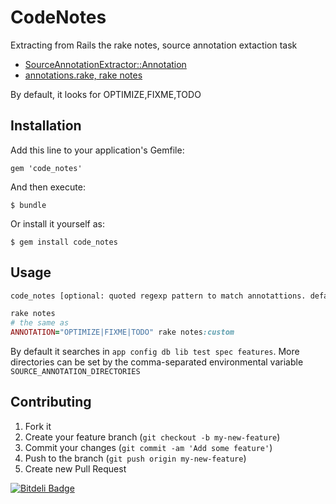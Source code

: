 
# CodeNotes

Extracting from Rails the rake notes, source annotation extaction task

* [SourceAnnotationExtractor::Annotation](https://github.com/rails/rails/blob/7d7c9f4d6b/railties/lib/rails/source_annotation_extractor.rb)
* [annotations.rake, rake notes](https://github.com/rails/rails/blob/7d7c9f4d6b/railties/lib/rails/tasks/annotations.rake)

By default, it looks for OPTIMIZE,FIXME,TODO

## Installation

Add this line to your application's Gemfile:

    gem 'code_notes'

And then execute:

    $ bundle

Or install it yourself as:

    $ gem install code_notes

## Usage

```bash
code_notes [optional: quoted regexp pattern to match annotattions. default: "OPTIMIZE|FIXME|TODO"]
```

```rake
rake notes
# the same as
ANNOTATION="OPTIMIZE|FIXME|TODO" rake notes:custom
```

By default it searches in `app config db lib test spec features`.
More directories can be set by the comma-separated environmental variable `SOURCE_ANNOTATION_DIRECTORIES`

## Contributing

1. Fork it
2. Create your feature branch (`git checkout -b my-new-feature`)
3. Commit your changes (`git commit -am 'Add some feature'`)
4. Push to the branch (`git push origin my-new-feature`)
5. Create new Pull Request



[![Bitdeli Badge](https://d2weczhvl823v0.cloudfront.net/bf4/code_notes/trend.png)](https://bitdeli.com/free "Bitdeli Badge")

